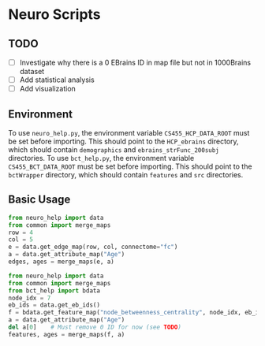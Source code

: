 # Neuro Scripts
## TODO
- [ ] Investigate why there is a 0 EBrains ID in map file but not in 1000Brains dataset
- [ ] Add statistical analysis
- [ ] Add visualization

## Environment
To use `neuro_help.py`, the environment variable `CS455_HCP_DATA_ROOT` must be set before importing. This should point to the `HCP_ebrains` directory, which should contain `demographics` and `ebrains_strFunc_200subj` directories. To use `bct_help.py`, the environment variable `CS455_BCT_DATA_ROOT` must be set before importing. This should point to the `bctWrapper` directory, which should contain `features` and `src` directories.


## Basic Usage
```python
from neuro_help import data
from common import merge_maps
row = 4
col = 5
e = data.get_edge_map(row, col, connectome="fc")
a = data.get_attribute_map("Age")
edges, ages = merge_maps(e, a)
```
```python
from neuro_help import data
from common import merge_maps
from bct_help import bdata
node_idx = 7
eb_ids = data.get_eb_ids()
f = bdata.get_feature_map("node_betweenness_centrality", node_idx, eb_ids)
a = data.get_attribute_map("Age")
del a[0]    # Must remove 0 ID for now (see TODO)
features, ages = merge_maps(f, a)
```
